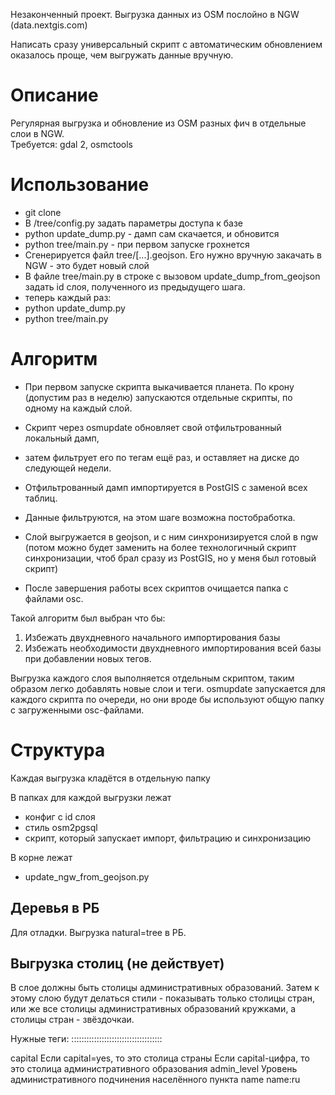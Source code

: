 Незаконченный проект.
Выгрузка данных из OSM послойно в NGW (data.nextgis.com)

Написать сразу универсальный скрипт с автоматическим обновлением оказалось проще, чем выгружать данные вручную.

Описание
=======================

Регулярная выгрузка и обновление из OSM разных фич в отдельные слои в NGW.  
Требуется: gdal 2, osmctools

Использование
=======================

* git clone
* В /tree/config.py задать параметры доступа к базе
* python update_dump.py - дамп сам скачается, и обновится
* python tree/main.py - при первом запуске грохнется
* Сгенерируется файл tree/[...].geojson. Его нужно вручную закачать в NGW - это будет новый слой
* В файле tree/main.py в строке с вызовом update_dump_from_geojson задать id слоя, полученного из предыдущего шага.
* теперь каждый раз: 
* python update_dump.py 
* python tree/main.py

Алгоритм
========================

* При первом запуске скрипта выкачивается планета. По крону (допустим раз в неделю) запускаются отдельные скрипты, по одному на каждый слой. 
* Скрипт через osmupdate обновляет свой отфильтрованный локальный дамп, 
* затем фильтрует его по тегам ещё раз, и оставляет на диске до следующей недели. 
* Отфильтрованный дамп импортируется в PostGIS с заменой всех таблиц.
* Данные фильтруются, на этом шаге возможна постобработка.
* Слой выгружается в geojson, и с ним синхронизируется слой в ngw (потом можно будет заменить на более технологичный скрипт синхронизации, чтоб брал сразу из PostGIS, но у меня был готовый скрипт)

* После завершения работы всех скриптов очищается папка с файлами osc.

Такой алгоритм был выбран что бы:

1. Избежать двухдневного начального импортирования базы
2. Избежать необходимости двухдневного импортирования всей базы при добавлении новых тегов.

Выгрузка каждого слоя выполняется отдельным скриптом, таким образом легко добавлять новые слои и теги. 
osmupdate запускается для каждого скрипта по очереди, но они вроде бы используют общую папку с загруженными osс-файлами. 


Структура
============================

Каждая выгрузка кладётся в отдельную папку



В папках для каждой выгрузки лежат

* конфиг с id слоя
* стиль osm2pgsql
* скрипт, который запускает импорт, фильтрацию и синхронизацию

В корне лежат

* update_ngw_from_geojson.py

Деревья в РБ
-----------------------------------

Для отладки. Выгрузка natural=tree в РБ.

Выгрузка столиц (не действует)
-----------------------------------

В слое должны быть столицы административных образований.
Затем к этому слою будут делаться стили - показывать только столицы стран, или же все столицы административных образований кружками, а столицы стран - звёздочкаи.

Нужные теги:
::::::::::::::::::::::::::::::::::::

capital
    Если capital=yes, то это столица страны
    Если capital-цифра, то это столица административного образования
admin_level
    Уровень административного подчинения населённого пункта
name
name:ru
